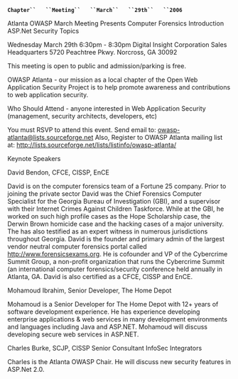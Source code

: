 **`Chapter``   ``Meeting``   ``March``   ``29th``   ``2006`**

Atlanta OWASP March Meeting Presents Computer Forensics Introduction
ASP.Net Security Topics

Wednesday March 29th 6:30pm - 8:30pm Digital Insight Corporation Sales
Headquarters 5720 Peachtree Pkwy. Norcross, GA 30092

This meeting is open to public and admission/parking is free.

OWASP Atlanta - our mission as a local chapter of the Open Web
Application Security Project is to help promote awareness and
contributions to web application security.

Who Should Attend - anyone interested in Web Application Security
(management, security architects, developers, etc)

You must RSVP to attend this event. Send email to:
<owasp-atlanta@lists.sourceforge.net> Also, Register to OWASP Atlanta
mailing list at:
<http://lists.sourceforge.net/lists/listinfo/owasp-atlanta/>

Keynote Speakers

David Bendon, CFCE, CISSP, EnCE

David is on the computer forensics team of a Fortune 25 company. Prior
to joining the private sector David was the Chief Forensics Computer
Specialist for the Georgia Bureau of Investigation (GBI), and a
supervisor with their Internet Crimes Against Children Taskforce. While
at the GBI, he worked on such high profile cases as the Hope Scholarship
case, the Derwin Brown homicide case and the hacking cases of a major
university. The has also testified as an expert witness in numerous
jurisdictions throughout Georgia. David is the founder and primary admin
of the largest vendor neutral computer forensics portal called
<http://www.forensicsexams.org>. He is cofounder and VP of the
Cybercrime Summit Group, a non-profit organization that runs the
Cybercrime Summit (an international computer forensics/security
conference held annually in Atlanta, GA. David is also certified as a
CFCE, CISSP and EnCE.

Mohamoud Ibrahim, Senior Developer, The Home Depot

Mohamoud is a Senior Developer for The Home Depot with 12+ years of
software development experience. He has experience developing enterprise
applications & web services in many development environments and
languages including Java and ASP.NET. Mohamoud will discuss developing
secure web services in ASP.NET.

Charles Burke, SCJP, CISSP Senior Consultant InfoSec Integrators

Charles is the Atlanta OWASP Chair. He will discuss new security
features in ASP.Net 2.0.